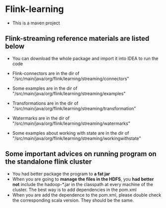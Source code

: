 # Flink-learning
* This is a maven project

## Flink-streaming reference materials are listed below

* You can download the whole package and import it into IDEA to run the code

* Flink-connectors are in the dir of "/src/main/java/org/flink/learning/streaming/connectors"

* Some examples are in the dir of "/src/main/java/org/flink/learning/streaming/examples"

* Transformations are in the dir of "/src/main/java/org/flink/learning/streaming/transformation"

* Watermarks are in the dir of "/src/main/java/org/flink/learning/streaming/watermarks"

* Some examples about working with state are in the dir of "/src/main/java/org/flink/learning/streaming/workingwithstate"

## Some important advices on running program on the standalone flink cluster

* You had better package the program to **a fat jar**
* When you are going to **manage the files in the HDFS**, you **had better not** include the hadoop-*.jar in the classpath at every machine of the cluster. The best way is to add dependencies in the pom.xml
* When you are add the dependence to the pom.xml, please double check the corresponding scala version. They should be the same.
